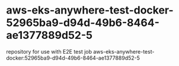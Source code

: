 # aws-eks-anywhere-test-docker-52965ba9-d94d-49b6-8464-ae1377889d52-5
repository for use with E2E test job aws-eks-anywhere-test-docker:52965ba9-d94d-49b6-8464-ae1377889d52-5
